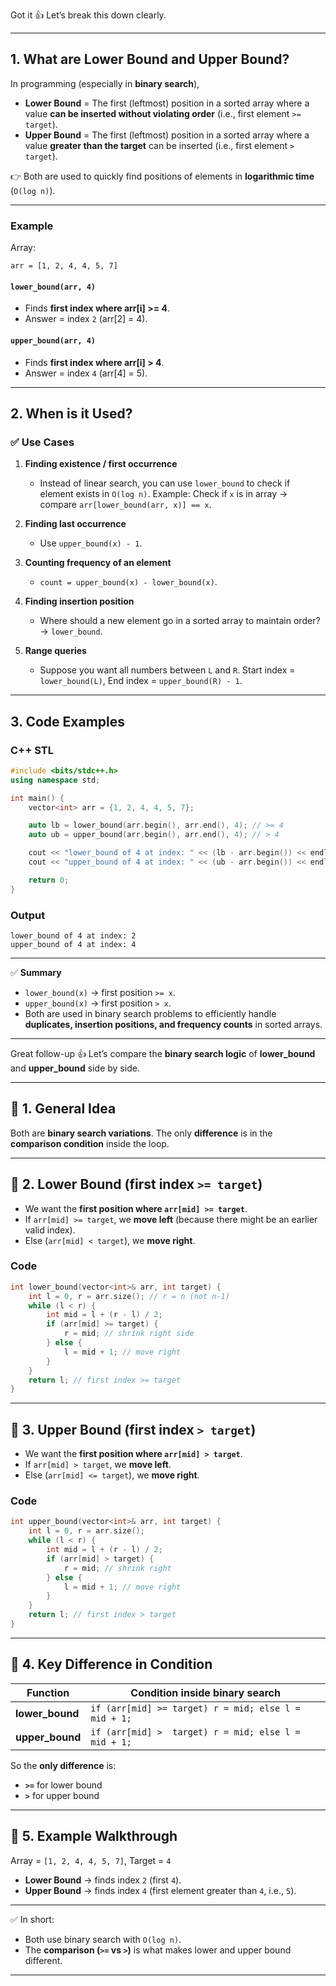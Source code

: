 Got it 👍 Let’s break this down clearly.

---

## **1. What are Lower Bound and Upper Bound?**

In programming (especially in **binary search**),

* **Lower Bound** = The first (leftmost) position in a sorted array where a value **can be inserted without violating order** (i.e., first element `>= target`).
* **Upper Bound** = The first (leftmost) position in a sorted array where a value **greater than the target** can be inserted (i.e., first element `> target`).

👉 Both are used to quickly find positions of elements in **logarithmic time** (`O(log n)`).

---

### **Example**

Array:

```
arr = [1, 2, 4, 4, 5, 7]
```

#### `lower_bound(arr, 4)`

* Finds **first index where arr\[i] >= 4**.
* Answer = index `2` (arr\[2] = 4).

#### `upper_bound(arr, 4)`

* Finds **first index where arr\[i] > 4**.
* Answer = index `4` (arr\[4] = 5).

---

## **2. When is it Used?**

### ✅ **Use Cases**

1. **Finding existence / first occurrence**

   * Instead of linear search, you can use `lower_bound` to check if element exists in `O(log n)`.
     Example: Check if `x` is in array → compare `arr[lower_bound(arr, x)] == x`.

2. **Finding last occurrence**

   * Use `upper_bound(x) - 1`.

3. **Counting frequency of an element**

   * `count = upper_bound(x) - lower_bound(x)`.

4. **Finding insertion position**

   * Where should a new element go in a sorted array to maintain order? → `lower_bound`.

5. **Range queries**

   * Suppose you want all numbers between `L` and `R`.
     Start index = `lower_bound(L)`, End index = `upper_bound(R) - 1`.

---

## **3. Code Examples**

### C++ STL

```cpp
#include <bits/stdc++.h>
using namespace std;

int main() {
    vector<int> arr = {1, 2, 4, 4, 5, 7};

    auto lb = lower_bound(arr.begin(), arr.end(), 4); // >= 4
    auto ub = upper_bound(arr.begin(), arr.end(), 4); // > 4

    cout << "lower_bound of 4 at index: " << (lb - arr.begin()) << endl;
    cout << "upper_bound of 4 at index: " << (ub - arr.begin()) << endl;

    return 0;
}
```

### Output

```
lower_bound of 4 at index: 2
upper_bound of 4 at index: 4
```

---



✅ **Summary**

* `lower_bound(x)` → first position `>= x`.
* `upper_bound(x)` → first position `> x`.
* Both are used in binary search problems to efficiently handle **duplicates, insertion positions, and frequency counts** in sorted arrays.

---

Great follow-up 👍
Let’s compare the **binary search logic** of **lower\_bound** and **upper\_bound** side by side.

---

## 🔹 1. General Idea

Both are **binary search variations**.
The only **difference** is in the **comparison condition** inside the loop.

---

## 🔹 2. Lower Bound (first index `>= target`)

* We want the **first position where `arr[mid] >= target`**.
* If `arr[mid] >= target`, we **move left** (because there might be an earlier valid index).
* Else (`arr[mid] < target`), we **move right**.

### Code

```cpp
int lower_bound(vector<int>& arr, int target) {
    int l = 0, r = arr.size(); // r = n (not n-1)
    while (l < r) {
        int mid = l + (r - l) / 2;
        if (arr[mid] >= target) {
            r = mid; // shrink right side
        } else {
            l = mid + 1; // move right
        }
    }
    return l; // first index >= target
}
```

---

## 🔹 3. Upper Bound (first index `> target`)

* We want the **first position where `arr[mid] > target`**.
* If `arr[mid] > target`, we **move left**.
* Else (`arr[mid] <= target`), we **move right**.

### Code

```cpp
int upper_bound(vector<int>& arr, int target) {
    int l = 0, r = arr.size();
    while (l < r) {
        int mid = l + (r - l) / 2;
        if (arr[mid] > target) {
            r = mid; // shrink right
        } else {
            l = mid + 1; // move right
        }
    }
    return l; // first index > target
}
```

---

## 🔹 4. Key Difference in Condition

| Function         | Condition inside binary search                       |
| ---------------- | ---------------------------------------------------- |
| **lower\_bound** | `if (arr[mid] >= target) r = mid; else l = mid + 1;` |
| **upper\_bound** | `if (arr[mid] >  target) r = mid; else l = mid + 1;` |

So the **only difference** is:

* **`>=`** for lower bound
* **`>`** for upper bound

---

## 🔹 5. Example Walkthrough

Array = `[1, 2, 4, 4, 5, 7]`, Target = `4`

* **Lower Bound** → finds index `2` (first `4`).
* **Upper Bound** → finds index `4` (first element greater than `4`, i.e., `5`).

---

✅ In short:

* Both use binary search with `O(log n)`.
* The **comparison (`>=` vs `>`)** is what makes lower and upper bound different.

---



